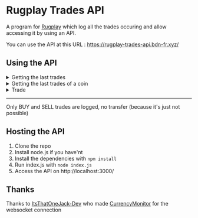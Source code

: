 # Rugplay Trades API
A program for [Rugplay](https://rugplay.com/) which log all the trades occuring and allow accessing it by using an API.

You can use the API at this URL : https://rugplay-trades-api.bdn-fr.xyz/

## Using the API
<details>
<summary>Getting the last trades</summary>

`/api/last/?[amount]`  
Returns the last trades  
The *amount* parameter is optional, if it's not given, it will return all the last trades (max 10,000)

> Example  
> `/api/last/2000` will return the last 2,000 trades (if there is 2,000 trades)

</details>

<details>
<summary>Getting the last trades of a coin</summary>

`/api/coin/[coinSymbol]/?[amount]`  
Returns the last trades of [coinSymbol]  
The *amount* parameter is optional, if it's not given, it will return all the last trades

> Example  
> `/api/coin/CRINGE/50` will return the last 50 trades of *CRINGE (if there is 50 trades)

</details>

<details>
<summary>Trade</summary>

A trade is formed like this

```json
{
    "type": "BUY",
    "username": "bdn_fr",
    "userImage": "avatars/4958.webp",
    "amount": 165805.865648495,
    "coinSymbol": "CRINGE",
    "coinName": "CRINGE",
    "coinIcon": "coins/cringe.webp",
    "totalValue": 3000,
    "price": 0.0185015099234272,
    "timestamp": 1750989261632,
    "userId": "4958"
},
```

</details>

---

Only BUY and SELL trades are logged, no transfer (because it's just not possible)

## Hosting the API
1. Clone the repo
2. Install node.js if you have'nt
3. Install the dependencies with `npm install`
4. Run index.js with `node index.js`
5. Access the API on http://localhost:3000/

## Thanks
Thanks to [ItsThatOneJack-Dev](https://github.com/ItsThatOneJack-Dev) who made [CurrencyMonitor](https://github.com/ItsThatOneJack-Dev/CurrencyMonitor) for the websocket connection